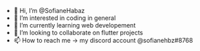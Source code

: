 - 👋 Hi, I’m @SofianeHabaz
- 👀 I’m interested in coding in general
- 🌱 I’m currently learning web developement
- 💞️ I’m looking to collaborate on flutter projects
- 📫 How to reach me -> my discord account @sofianehbz#8768
